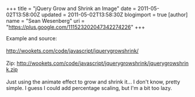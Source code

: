 +++
title = "jQuery Grow and Shrink an Image"
date = 2011-05-02T13:58:00Z
updated = 2011-05-02T13:58:30Z
blogimport = true 
[author]
	name = "Sean Wesenberg"
	uri = "https://plus.google.com/111523202047342274226"
+++

Example and source:<br /><br /><a href="http://wookets.com/code/javascript/jquerygrowshrink/">http://wookets.com/code/javascript/jquerygrowshrink/</a><br /><br />Zip:&nbsp;<a href="http://wookets.com/code/javascript/jquerygrowshrink/jquerygrowshrink.zip">http://wookets.com/code/javascript/jquerygrowshrink/jquerygrowshrink.zip</a><br /><br />Just using the animate effect to grow and shrink it... I don't know, pretty simple. I guess I could add percentage scaling, but I'm a bit too lazy.
